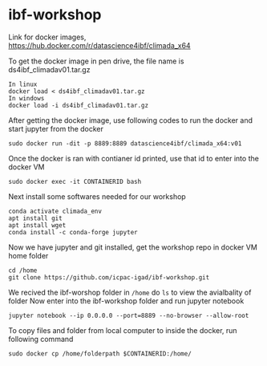 # ibf-workshop



Link for docker images, https://hub.docker.com/r/datascience4ibf/climada_x64


To get the docker image in pen drive, the file name is ds4ibf_climadav01.tar.gz
```
In linux
docker load < ds4ibf_climadav01.tar.gz
In windows
docker load -i ds4ibf_climadav01.tar.gz
```
After getting the docker image, use following codes to run the docker and start jupyter from the docker

```
sudo docker run -dit -p 8889:8889 datascience4ibf/climada_x64:v01
```
Once the docker is ran with contianer id printed, use that id to enter into the docker VM
```
sudo docker exec -it CONTAINERID bash
```
Next install some softwares needed for our workshop
```
conda activate climada_env
apt install git
apt install wget 
conda install -c conda-forge jupyter
```
Now we have jupyter and git installed, get the workshop repo in docker VM home folder
```
cd /home
git clone https://github.com/icpac-igad/ibf-workshop.git
```
We recived the ibf-worshop folder in `/home` do `ls` to view the avialbality of folder
Now enter into the ibf-workshop folder and run jupyter notebook
```
jupyter notebook --ip 0.0.0.0 --port=8889 --no-browser --allow-root
```
To copy files and folder from local computer to inside the docker, run following command

```
sudo docker cp /home/folderpath $CONTAINERID:/home/
``` 


